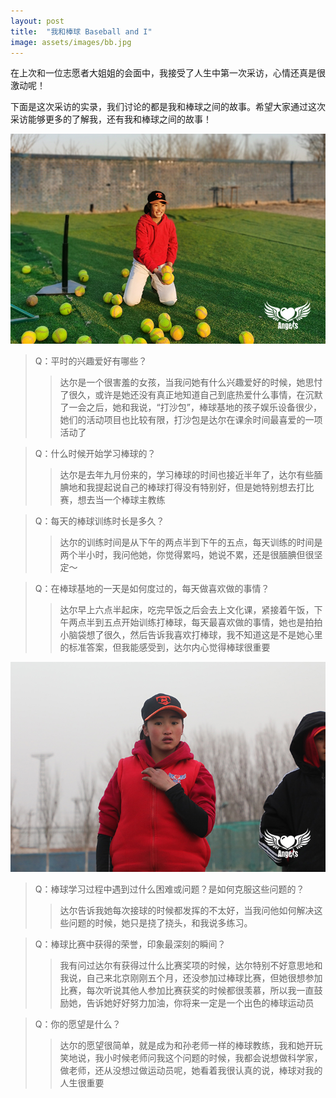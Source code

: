 ```yaml
---
layout: post
title:  "我和棒球 Baseball and I"
image: assets/images/bb.jpg
---
```

在上次和一位志愿者大姐姐的会面中，我接受了人生中第一次采访，心情还真是很激动呢！

下面是这次采访的实录，我们讨论的都是我和棒球之间的故事。希望大家通过这次采访能够更多的了解我，还有我和棒球之间的故事！

![2.jpg](../assets/images/2.jpg)

> Q：平时的兴趣爱好有哪些？
>> 达尔是一个很害羞的女孩，当我问她有什么兴趣爱好的时候，她思忖了很久，或许是她还没有真正地知道自己到底热爱什么事情，在沉默了一会之后，她和我说，“打沙包”，棒球基地的孩子娱乐设备很少，她们的活动项目也比较有限，打沙包是达尔在课余时间最喜爱的一项活动了

> Q：什么时候开始学习棒球的？
>> 达尔是去年九月份来的，学习棒球的时间也接近半年了，达尔有些腼腆地和我提起说自己的棒球打得没有特别好，但是她特别想去打比赛，想去当一个棒球主教练

> Q：每天的棒球训练时长是多久？
>> 达尔的训练时间是从下午的两点半到下午的五点，每天训练的时间是两个半小时，我问他她，你觉得累吗，她说不累，还是很腼腆但很坚定～

> Q：在棒球基地的一天是如何度过的，每天做喜欢做的事情？
>> 达尔早上六点半起床，吃完早饭之后会去上文化课，紧接着午饭，下午两点半到五点开始训练打棒球，每天最喜欢做的事情，她也是拍拍小脑袋想了很久，然后告诉我喜欢打棒球，我不知道这是不是她心里的标准答案，但我能感受到，达尔内心觉得棒球很重要

![1.jpg](../assets/images/1.jpg)

> Q：棒球学习过程中遇到过什么困难或问题？是如何克服这些问题的？
>> 达尔告诉我她每次接球的时候都发挥的不太好，​当我问他如何解决这些问题的时候，她只是挠了挠头，和我说多练习。

> Q：棒球比赛中获得的荣誉，印象最深刻的瞬间？
>> 我有问过达尔有获得过什么比赛奖项的时候，达尔特别不好意思地和我说，自己来北京刚刚五个月，还没参加过棒球比赛，但她很想参加比赛，每次听说其他人参加比赛获奖的时候都很羡慕，所以我一直鼓励她，告诉她好好努力加油，你将来一定是一个出色的棒球运动员
 
> Q：你的愿望是什么？
>> 达尔的愿望很简单，就是成为和孙老师一样的棒球教练，我和她开玩笑地说，我小时候老师问我这个问题的时候，我都会说想做科学家，做老师，还从没想过做运动员呢，她看着我很认真的说，棒球对我的人生很重要
